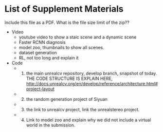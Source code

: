 List of Supplement Materials 
===

Include this file as a PDF.
What is the file size limit of the zip??

- Video
    - youtube video to show a staic scene and a dynamic scene
    - Faster RCNN diagnosis
    - model zoo, thumbnails to show all scenes.
    - dataset generation
    - RL, not too long and explain it
- Code
    <!-- - server -->
    <!-- - client -->
    <!-- - example -->
    - 1. the main unrealcv repository, develop branch, snapshot of today. THE CODE STRUCTURE IS EXPLAIN HERE, http://docs.unrealcv.org/en/develop/reference/architecture.html#project-layout
    - 2. the random generation project of Siyuan
    - 3. the link to unrealcv project, link the unrealstereo project.
    - 4. Link to model zoo and explain why we did not include a virtual world in the submission.
